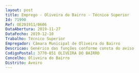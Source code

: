 ```yaml
--- 
layout: post
title: Emprego - Oliveira do Bairro - Técnico Superior
Id: 71990
Ref: OE201911/0606
DataAbertura: 2019-11-27
DataFecho: 2019-12-10
Trabalho: Técnico Superior
Empregador: Câmara Municipal de Oliveira do Bairro
Descricao: Genérico das funções conforme consta do aviso
CodigoPostal: 3770-851 OLIVEIRA DO BAIRRO
Concelho: Oliveira do Bairro
Distrito: Aveiro
--- 
```

